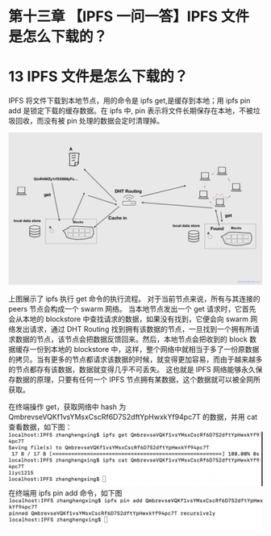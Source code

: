 # 第十三章 【IPFS 一问一答】IPFS 文件是怎么下载的？

# 13 IPFS 文件是怎么下载的？

IPFS 将文件下载到本地节点，用的命令是 ipfs get,是缓存到本地；用 ipfs pin add 是锁定下载的缓存数据。在 ipfs 中, pin 表示将文件长期保存在本地，不被垃圾回收，而没有被 pin 处理的数据会定时清理掉。

![](img/b0501a8f4bd83ecb484c284fce9328c4.jpg)

上图展示了 ipfs 执行 get 命令的执行流程。 对于当前节点来说，所有与其连接的 peers 节点会构成一个 swarm 网络。 当本地节点发出一个 get 请求时，它首先会从本地的 blockstore 中查找请求的数据，如果没有找到，它便会向 swarm 网络发出请求，通过 DHT Routing 找到拥有该数据的节点，一旦找到一个拥有所请求数据的节点，该节点会把数据反馈回来。然后，本地节点会把收到的 block 数据缓存一份到本地的 blockstore 中，这样，整个网络中就相当于多了一份原数据的拷贝。当有更多的节点都请求该数据的时候，就变得更加容易，而由于越来越多的节点都存有该数据，数据就变得几乎不可丢失。 这也就是 IPFS 网络能够永久保存数据的原理，只要有任何一个 IPFS 节点拥有某数据，这个数据就可以被全网所获取。

在终端操作 get，获取网络中 hash 为 QmbrevseVQKf1vsYMsxCscRf6D7S2dftYpHwxkYf94pc7T 的数据，并用 cat 查看数据，如下图： ![](img/5d69b2bc492655c868bd5d8d2116cf27.jpg) 在终端用 ipfs pin add 命令，如下图 ![](img/8164f3b2e40237b9c9c6664b9950e0e7.jpg)